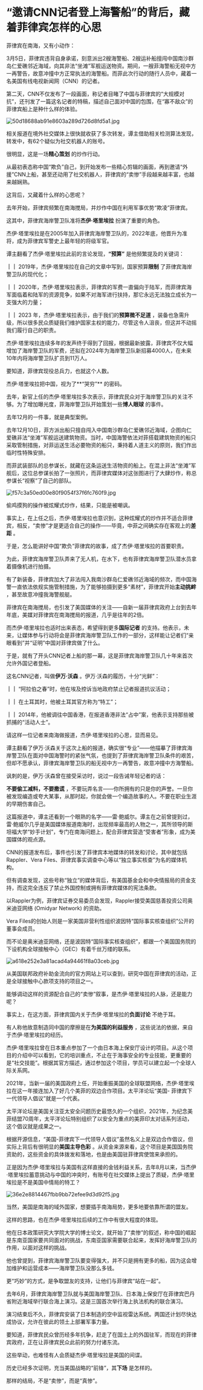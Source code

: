 # “邀请CNN记者登上海警船”的背后，藏着菲律宾怎样的心思

菲律宾在南海，又有小动作：

3月5日，菲律宾违背自身承诺，刻意派出2艘海警船、2艘运补船擅闯中国南沙群岛仁爱礁邻近海域，向其非法“坐滩”军舰运送物资。期间，一艘菲海警船无视中方一再警告，故意冲撞中方正常执法的海警船。而菲此次行动的随行人员中，藏着一名美国有线电视新闻网（CNN）的记者。

第二天，CNN不仅发布了一段画面，称记者目睹了中国与菲律宾的“大规模对抗”，还刊发了一篇这名记者的特稿，描述自己面对中国的包围，在“寡不敌众”的菲律宾船上是种什么样的体验。

![50d18688ab91e8603a289d726d8fd5a1.jpg](https://raw.githubusercontent.com/qqhsx/qqnews_image/main/2024/03/11/“邀请CNN记者登上海警船”的背后，藏着菲律宾怎样的心思/50d18688ab91e8603a289d726d8fd5a1.jpg)

相关报道在境外社交媒体上很快就收获了多次转发，谭主借助相关检测算法发现，转发中，有62个疑似为社交机器人的账号。

很明显，这是一场**精心策划** 的炒作行动。

从最初表态称中国“欺负”自己，到开始发布一些精心剪辑的画面，再到邀请“外援”CNN上船，甚至还动用了社交机器人，菲律宾的“卖惨”手段越来越丰富，也越来越娴熟。

这背后，又藏着什么样的心思呢？

去年开始，菲律宾频繁在南海搅局，并炒作中国在利用军事优势“欺凌”菲律宾。

这其中，菲律宾海岸警卫队准将**杰伊·塔里埃拉** 扮演了重要的角色。

杰伊·塔里埃拉是在2005年加入菲律宾海岸警卫队的，2022年底，他晋升为准将，成为菲律宾军警史上最年轻的将级军官。

谭主翻看了杰伊·塔里埃拉此前的言论发现，**“预算”** 是他频繁提及的关键词：

**｜｜** 2019年，杰伊·塔里埃拉在自己的文章中写到，国家预算**限制** 了菲律宾海岸警卫队的现代化；

**｜｜**
2020年，杰伊·塔里埃拉表示，菲律宾的军费一直偏向于陆军，而菲律宾海军面临着和陆军的资源竞争，如果不对海军进行扶持，那它永远无法独立成长为一支强大的力量；

**｜｜** 2023 年，杰伊·塔里埃拉表示，由于我们的**预算微不足道**
，装备也急需升级，所以很多民众质疑我们维护国家主权的能力，尽管这令人沮丧，但这并不动摇我们履行自己的职责。

杰伊·塔里埃拉连续多年的发声终于得到了回报，根据最新披露，菲律宾不仅大幅增加了海岸警卫队的军费，还拟在2024年为海岸警卫队新招募4000人，在未来10年内将海岸警卫队扩员到11万人。

要知道，菲律宾现役总兵力，也就这个人数。

杰伊·塔里埃拉把中国，视为了**“哭穷”** 的密码。

去年，新官上任的杰伊·塔里埃拉多次表示，菲律宾民众对于海岸警卫队的关注不够。为了增加曝光度，菲海岸警卫队开始策划一些**博人眼球** 的事件。

去年12月的一件事，就是典型案例。

去年12月10日，菲方派出船只擅自闯入中国南沙群岛仁爱礁邻近海域，企图向仁爱礁非法“坐滩”军舰运送建筑物资。当时，中国海警依法对菲搭载建筑物资的船只采取管制措施，对菲运送生活必要物资的船只，秉持着人道主义的原则，我们作出临时性特殊安排。

而菲武装部队的总参谋长，就藏在这条运送生活物资的船上。在混上非法“坐滩”军舰后，这位总参谋长拍了一张照片，而菲律宾媒体对这张图进行了大肆炒作，称总参谋长“视察”了自己的部队。

![f57c3a50ed00e80f9054f37f6fc760f9.jpg](https://raw.githubusercontent.com/qqhsx/qqnews_image/main/2024/03/11/“邀请CNN记者登上海警船”的背后，藏着菲律宾怎样的心思/f57c3a50ed00e80f9054f37f6fc760f9.jpg)

偷鸡摸狗的操作被炫耀式炒作，结果，只能是被嘲讽。

事实上，在上任之后，杰伊·塔里埃拉也意识到，这种炫耀式的炒作并不适合菲律宾，相反，“卖惨”才是更适合自己的操作——毕竟，中菲之间确实存在客观上的**差距**
。

于是，怎么能讲好中国“欺负”菲律宾的故事，成了杰伊·塔里埃拉的首要职责。

为此，菲律宾海岸警卫队弄来了无人机，在水下，也有菲律宾海岸警卫队潜水员拿着摄像机进行拍摄。

有了新装备，菲律宾加大了非法闯入我南沙群岛仁爱礁邻近海域的频次，而中国海警一直依法依规实施管制措施，为了能够拍摄到更多“素材”，菲律宾开始**主动挑衅**
，甚至故意冲撞我海警舰艇。

菲律宾在南海搅局，也引发了美国媒体的关注——自新一届菲律宾政府上台到去年年底，美媒对菲律宾在南海搅局的报道，几乎是往年的2倍。

而杰伊·塔里埃拉也适时出来表态，希望得到更多**国际记者**
的支持。他表示，未来，让媒体参与行动将会是菲律宾海岸警卫队工作的一部分，这样能让记者们“亲眼看到”并“证明”中国对菲律宾做了什么。

于是，就有了开头CNN记者上船的那一幕，这是菲律宾海岸警卫队几十年来首次允许外国记者登船。

这名CNN记者，叫做**伊万·沃森** 。伊万·沃森的履历，十分“光鲜”：

**｜｜** “阿拉伯之春”时，他在埃及控诉当地政府禁止记者报道抗议活动；

**｜｜** 在土耳其时，他被土耳其官方称为“特工”；

**｜｜** 2014年，他被调往中国香港，在报道香港非法“占中”案，他表示支持那些被抓捕的“活动人士”。

请这样一位记者来南海做报道，杰伊·塔里埃拉的心思，显而易见。

谭主翻看了伊万·沃森关于这次上船的报道，确实很“专业”——他描摹了菲律宾海岸警卫队在面对中国海警时的紧张气氛，也提到了菲律宾海岸警卫队条件的艰苦，但却不愿承认，菲律宾海岸警卫队的船无视中方一再警告，故意冲撞中方海警船。

讽刺的是，伊万·沃森曾在接受采访时，说过一段告诫年轻记者的话：

**不要偷工减料，不要撒谎**
，不要玩弄名言——你所拥有的只是你的声誉。一旦你被发现编造或夸大某事，从那时起，你就会做一个编造故事的人。不要在职业生涯的早期伤害自己。

这篇报道中，谭主还看到一个眼熟的名字——雷·鲍威尔。谭主在之前曾提到过，雷·鲍威尔几乎是美国媒体报道南海时，出现频率最高的人物之一，其所领导的斯坦福大学“妙手计划”，专门在南海问题上，配合菲律宾营造“受害者”形象，成为美国媒体的观点源。

CNN的报道发布后，事件也引发了菲律宾本地媒体的转发和讨论，其中就包括Rappler、Vera
Files、菲律宾事实调查中心等以“独立事实核查”为名的媒体机构。

但有调查发现，这些号称“独立”的媒体背后，有美国基金会和中央情报局的资金支持，而这完全违反了禁止外国控制或拥有菲律宾媒体的宪法条款。

以Rappler为例，菲律宾证券交易委员会发现，Rappler接受美国慈善投资公司奥米迪亚网络 (Omidyar Network) 的资助。

Vera Files的创始人则是一家美国非营利性组织波因特“国际事实核查组织”公开的董事会成员。

而不论是奥米迪亚网络，还是波因特“国际事实核查组织”，都跟一个美国国务院的下设机构全球接触中心（GEC）有着千丝万缕的联系。

![a618e252e3a81acad4a94461f8a03ceb.jpg](https://raw.githubusercontent.com/qqhsx/qqnews_image/main/2024/03/11/“邀请CNN记者登上海警船”的背后，藏着菲律宾怎样的心思/a618e252e3a81acad4a94461f8a03ceb.jpg)

从美国联邦政府补助金流向的官方网站上可以查到，研究中国在菲律宾的活动，正是全球接触中心款项支持的项目之一。

能够调动这样的资源配合自己的“卖惨”叙事，是杰伊·塔里埃拉的人脉，还是能力呢？

事实上，在这方面，菲律宾国内关于杰伊·塔里埃拉的**负面讨论** 不绝于耳。

有人称他故意制造同中国的摩擦是在**为美国的利益服务** ，这些说法的依据，来自于杰伊·塔里埃拉的经历。

杰伊·塔里埃拉曾在日本重点参加了一个由日本海上保安厅设计的项目。从这个项目的介绍中可以看到，它的培训重点，不止在于海事安全的专业技能，更重要的是“社交技能”。根据其官方描述，通过参加这个项目，学员可以建立起一个全球人际关系网。

2021年，当新一届的美国政府上任，开始重振美国的全球联盟网络，杰伊·塔里埃拉在这一年接连加入了好几个美菲的双边合作项目。太平洋论坛“美国-
菲律宾下一代领导人倡议”就是一个代表。

太平洋论坛是美国关注亚太安全问题历史最悠久的一个组织，2021年，为纪念美菲结盟70周年，太平洋论坛特别组织了以安全为重点的美菲印太对话系列活动，这个倡议就是成果之一。

根据开源信息，“美国-菲律宾下一代领导人倡议”虽然名义上是双边合作倡议，但实际上背后有很明显的**美国主导色彩**
。从资金来源来看，这个项目是美国国务院资助的，这些资金的具体拨发和落地，也是由美国驻菲律宾使馆来承担的。

正是因为杰伊·塔里埃拉与美国有这样直接的金钱利益关系，去年8月以来，当杰伊·塔里埃拉蓄意挑动与中国的冲突时，有账号在社交媒体上提出了质疑，杰伊·塔里埃拉是不是美国中情局的特工？

![36e2e8814467fbb9bb72efee9d3d92f5.jpg](https://raw.githubusercontent.com/qqhsx/qqnews_image/main/2024/03/11/“邀请CNN记者登上海警船”的背后，藏着菲律宾怎样的心思/36e2e8814467fbb9bb72efee9d3d92f5.jpg)

当然，美国是南海的域外国家，想要插手南海局势，更多地要依靠所谓的盟友。

这样的思路，也在杰伊·塔里埃拉后续的工作中有很大程度的体现。

他在日本政策研究大学院大学的博士论文，就开始了“卖惨”的叙述，称中国的崛起是东南亚国家要共同面对的挑战，东南亚国家需要联合起来，发挥好海岸警卫队的作用，以面对这样的挑战。

他也曾提到，菲律宾海岸警卫队要变得强大，并不只是拥有更多的船，因为这会增加维护和运营成本——海岸警卫队没那么多钱。

更“巧妙”的方式，是争取盟友的支持，让他们与菲律宾“站在一起”。

去年6月，菲律宾海岸警卫队就与美国海岸警卫队、日本海上保安厅在菲律宾巴丹省附近海域举行联合海上演习。这是三国首次举行海上执法机构的联合演习。

演习结束后不久，菲律宾安装了日本制造的空中监视雷达系统。两国还计划尽快达成协议，允许在彼此的领土上部署军事力量。

要知道，菲律宾民众曾历经多年抗争，赶走了在国土上的外国驻军，而现在的菲律宾政府，正在让菲律宾民众此前的努力付诸东流。

这些举动，也难怪有人会质疑杰伊·塔里埃拉是美国的间谍。

历史已经多次证明，充当美国战略的“前锋”，其**下场** 是怎样的。

那样的结局，不是“卖惨”，而是“真惨”。

